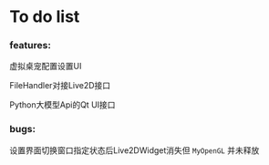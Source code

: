 # To do list

### features:

虚拟桌宠配置设置UI

FileHandler对接Live2D接口

Python大模型Api的Qt UI接口

### bugs:

设置界面切换窗口指定状态后Live2DWidget消失但
<code>MyOpenGL</code>
并未释放
